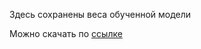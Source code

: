 Здесь сохранены веса обученной модели

Можно скачать по [ссылке](https://drive.google.com/file/d/1N0DR8rL3Y8abHb2R4SZbfJrUny218PGW/view?usp=share_link)

